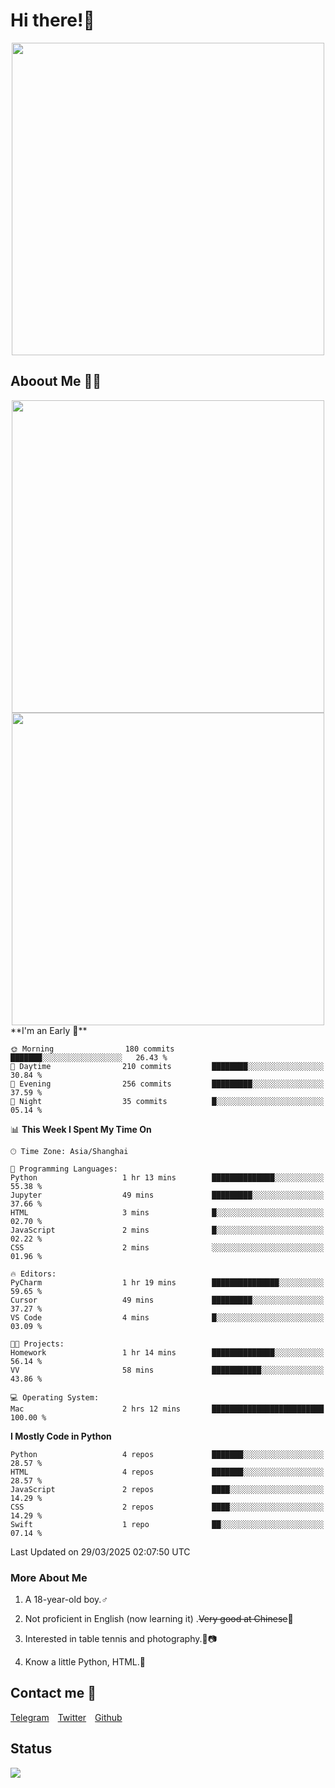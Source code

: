 # Hi there!🎉

<div align=center><img src="https://count.getloli.com/get/@Cicada000?theme=moebooru" width=500px></div>

## Aboout Me 👀💦

<div align=center>
<img src="https://github-readme-stats.vercel.app/api?username=Cicada000&show_icons=true&theme=tokyonight" width=500px>
<br>
<img src="https://github-readme-stats.vercel.app/api/top-langs/?username=Cicada000&show_icons=true&theme=tokyonight&layout=compact" width=500px>
</div>
<!--START_SECTION:waka-->
**I'm an Early 🐤** 

```text
🌞 Morning                180 commits         ███████░░░░░░░░░░░░░░░░░░   26.43 % 
🌆 Daytime                210 commits         ████████░░░░░░░░░░░░░░░░░   30.84 % 
🌃 Evening                256 commits         █████████░░░░░░░░░░░░░░░░   37.59 % 
🌙 Night                  35 commits          █░░░░░░░░░░░░░░░░░░░░░░░░   05.14 % 
```


📊 **This Week I Spent My Time On** 

```text
🕑︎ Time Zone: Asia/Shanghai

💬 Programming Languages: 
Python                   1 hr 13 mins        ██████████████░░░░░░░░░░░   55.38 % 
Jupyter                  49 mins             █████████░░░░░░░░░░░░░░░░   37.66 % 
HTML                     3 mins              █░░░░░░░░░░░░░░░░░░░░░░░░   02.70 % 
JavaScript               2 mins              █░░░░░░░░░░░░░░░░░░░░░░░░   02.22 % 
CSS                      2 mins              ░░░░░░░░░░░░░░░░░░░░░░░░░   01.96 % 

🔥 Editors: 
PyCharm                  1 hr 19 mins        ███████████████░░░░░░░░░░   59.65 % 
Cursor                   49 mins             █████████░░░░░░░░░░░░░░░░   37.27 % 
VS Code                  4 mins              █░░░░░░░░░░░░░░░░░░░░░░░░   03.09 % 

🐱‍💻 Projects: 
Homework                 1 hr 14 mins        ██████████████░░░░░░░░░░░   56.14 % 
VV                       58 mins             ███████████░░░░░░░░░░░░░░   43.86 % 

💻 Operating System: 
Mac                      2 hrs 12 mins       █████████████████████████   100.00 % 
```

**I Mostly Code in Python** 

```text
Python                   4 repos             ███████░░░░░░░░░░░░░░░░░░   28.57 % 
HTML                     4 repos             ███████░░░░░░░░░░░░░░░░░░   28.57 % 
JavaScript               2 repos             ████░░░░░░░░░░░░░░░░░░░░░   14.29 % 
CSS                      2 repos             ████░░░░░░░░░░░░░░░░░░░░░   14.29 % 
Swift                    1 repo              ██░░░░░░░░░░░░░░░░░░░░░░░   07.14 % 
```




 Last Updated on 29/03/2025 02:07:50 UTC
<!--END_SECTION:waka-->

### More About Me

1. A 18-year-old boy.♂

2. Not proficient in English (now learning it) .~~Very good at Chinese~~🤣

3. Interested in table tennis and photography.🏓📷

4. Know a little Python, HTML.🐍


## Contact me 💬

[Telegram](https://t.me/CicadaLYW)&emsp;[Twitter](https://twitter.com/Cicada0001)&emsp;[Github](https://github.com/Cicada000)

## Status
<img src="https://weather-icon.journeyad.repl.co/@hangzhou?v=1" align="left">







